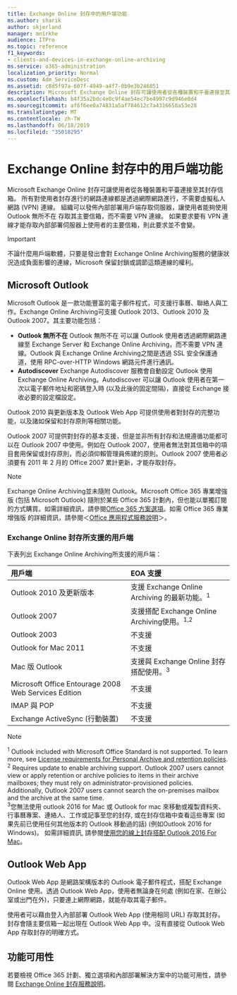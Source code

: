 ```yaml
---
title: Exchange Online 封存中的用戶端功能
ms.author: sharik
author: skjerland
manager: mnirkhe
audience: ITPro
ms.topic: reference
f1_keywords:
- clients-and-devices-in-exchange-online-archiving
ms.service: o365-administration
localization_priority: Normal
ms.custom: Adm_ServiceDesc
ms.assetid: c8d5f97a-607f-4949-a4f7-0b9e3b246851
description: Microsoft Exchange Online 封存可讓使用者從各種裝置和平臺連接至其封存信箱。 所有對使用者封存進行的網路連線都是透過網際網路進行，不需要虛擬私人網路 (VPN) 連線。 組織可以發佈內部部署用戶端存取伺服器，讓使用者能夠使用 Outlook 無所不在 存取其主要信箱，而不需要 VPN 連線。 如果要求要有 VPN 連線才能存取內部部署伺服器上使用者的主要信箱，則此要求並不會變。
ms.openlocfilehash: b4f35a2bdc4e0c9f4ae54ec7be4997c9d946e0d4
ms.sourcegitcommit: af6f6ee0a74831a5af784612c7a4316658a53e28
ms.translationtype: MT
ms.contentlocale: zh-TW
ms.lasthandoff: 06/18/2019
ms.locfileid: "35018295"
---
```

# <a name="client-features-in-exchange-online-archiving"></a>Exchange Online 封存中的用戶端功能

Microsoft Exchange Online 封存可讓使用者從各種裝置和平臺連接至其封存信箱。 所有對使用者封存進行的網路連線都是透過網際網路進行，不需要虛擬私人網路 (VPN) 連線。 組織可以發佈內部部署用戶端存取伺服器，讓使用者能夠使用 Outlook 無所不在 存取其主要信箱，而不需要 VPN 連線。 如果要求要有 VPN 連線才能存取內部部署伺服器上使用者的主要信箱，則此要求並不會變。
  
> [!IMPORTANT]
> 不論什麼用戶端軟體，只要是發出會對 Exchange Online Archiving服務的健康狀況造成負面影響的連線，Microsoft 保留封鎖或調節這類連線的權利。 
  
## <a name="microsoft-outlook"></a>Microsoft Outlook

Microsoft Outlook 是一款功能豐富的電子郵件程式，可支援行事曆、聯絡人與工作。Exchange Online Archiving可支援 Outlook 2013、Outlook 2010 及 Outlook 2007。其主要功能包括：
  
- **Outlook 無所不在** Outlook 無所不在 可以讓 Outlook 使用者透過網際網路連線至 Exchange Server 和 Exchange Online Archiving，而不需要 VPN 連線。Outlook 與 Exchange Online Archiving之間是透過 SSL 安全保護通道，使用 RPC-over-HTTP Windows 網路元件進行通訊。    
- **Autodiscover** Exchange Autodiscover 服務會自動設定 Outlook 使用Exchange Online Archiving。Autodiscover 可以讓 Outlook 使用者在第一次以電子郵件地址和密碼登入時 (以及此後的固定間隔)，直接從 Exchange 接收必要的設定檔設定。 
    
Outlook 2010 與更新版本及 Outlook Web App 可提供使用者對封存的完整功能，以及諸如保留和封存原則等相關功能。
  
Outlook 2007 可提供對封存的基本支援，但是並非所有封存和法規遵循功能都可以在 Outlook 2007 中使用。例如在 Outlook 2007，使用者無法對其信箱中的項目套用保留或封存原則，而必須仰賴管理員佈建的原則。Outlook 2007 使用者必須要有 2011 年 2 月的 Office 2007 累計更新，才能存取封存。
  
> [!NOTE]
> Exchange Online Archiving並未隨附 Outlook。Microsoft Office 365 專業增強版 (包括 Microsoft Outlook) 隨附於某些 Office 365 計劃內，但也能以單獨訂閱的方式購買。如需詳細資訊，請參閱[Office 365 方案選項](../office-365-platform-service-description/office-365-plan-options.md)。如需 Office 365 專業增強版 的詳細資訊，請參閱＜[Office 應用程式服務說明](../office-applications-service-description/office-applications-service-description.md)＞。 
  
### <a name="clients-supported-by-exchange-online-archiving"></a>Exchange Online 封存所支援的用戶端

下表列出 Exchange Online Archiving所支援的用戶端：
  
|**用戶端**|**EOA 支援**|
|:-----|:-----|
|Outlook 2010 及更新版本  <br/> |支援 Exchange Online Archiving 的最新功能。<sup>1</sup> <br/> |
|Outlook 2007  <br/> |支援搭配 Exchange Online Archiving使用。<sup>1,2</sup> <br/> |
|Outlook 2003  <br/> |不支援  <br/> |
|Outlook for Mac 2011  <br/> |不支援  <br/> |
|Mac 版 Outlook  <br/> |支援與 Exchange Online 封存搭配使用。<sup>3</sup> <br/> |
|Microsoft Office Entourage 2008 Web Services Edition  <br/> |不支援  <br/> |
|IMAP 與 POP  <br/> |不支援  <br/> |
|Exchange ActiveSync (行動裝置)  <br/> |不支援  <br/> |
   
> [!NOTE]
> <sup>1</sup> Outlook included with Microsoft Office Standard is not supported. To learn more, see [License requirements for Personal Archive and retention policies](https://support.office.com/article/Outlook-license-requirements-for-Exchange-features-46B6B7C5-C3CA-43E5-8424-1E2807917C99). <br/> 
<sup>2</sup> Requires update to enable archiving support. Outlook 2007 users cannot view or apply retention or archive policies to items in their archive mailboxes; they must rely on administrator-provisioned policies. Additionally, Outlook 2007 users cannot search the on-premises mailbox and the archive at the same time. <br/> 
<sup>3</sup>您無法使用 outlook 2016 for Mac 或 Outlook for mac 來移動或複製資料夾、行事曆專案、連絡人、工作或記事至您的封存, 或在封存信箱中查看這些專案 (如果先前已使用任何其他版本的 Outlook 移動過的話) (例如Outlook 2016 for Windows)。 如需詳細資訊, 請參閱[使用您的線上封存搭配 Outlook 2016 For Mac](https://support.office.com/article/Use-your-online-archive-with-Outlook-2016-for-Mac-45b8439c-2982-4b6b-9097-eed71dbfe238)。 

## <a name="outlook-web-app"></a>Outlook Web App

Outlook Web App 是網路架構版本的 Outlook 電子郵件程式，搭配 Exchange Online 使用。透過 Outlook Web App，使用者無論身在何處 (例如在家、在辦公室或出門在外)，只要連上網際網路，就能存取其電子郵件。
  
使用者可以藉由登入內部部署 Outlook Web App (使用相同 URL) 存取其封存。封存會隨主要信箱一起出現在 Outlook Web App 中。沒有直接從 Outlook Web App 存取封存的明確方式。
  
## <a name="feature-availability"></a>功能可用性

若要檢視 Office 365 計劃、獨立選項和內部部署解決方案中的功能可用性，請參閱 [Exchange Online 封存服務說明](exchange-online-archiving-service-description.md)。